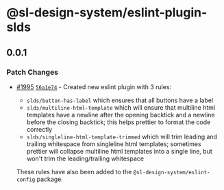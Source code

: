 # @sl-design-system/eslint-plugin-slds

## 0.0.1

### Patch Changes

- [#1995](https://github.com/sl-design-system/components/pull/1995) [`56a1e74`](https://github.com/sl-design-system/components/commit/56a1e74af0c814f8138301238e65b75f231a6330) - Created new eslint plugin with 3 rules:

  - `slds/button-has-label` which ensures that all buttons have a label
  - `slds/multiline-html-template` which will ensure that multiline html templates have a newline after the opening backtick and a newline before the closing backtick; this helps prettier to format the code correctly
  - `slds/singleline-html-template-trimmed` which will trim leading and trailing whitespace from singleline html templates; sometimes prettier will collapse multiline html templates into a single line, but won't trim the leading/trailing whitespace

  These rules have also been added to the `@sl-design-system/eslint-config` package.
